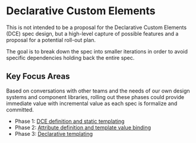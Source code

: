 # Declarative Custom Elements

This is not intended to be a proposal for the Declarative Custom Elements (DCE) spec design, but a high-level capture of possible features and a proposal for a potential roll-out plan.

The goal is to break down the spec into smaller iterations in order to avoid specific dependencies holding back the entire spec.

## Key Focus Areas

Based on conversations with other teams and the needs of our own design systems and component libraries, rolling out these phases could provide immediate value with incremental value as each spec is formalize and committed.

- Phase 1: [DCE definition and static templating](/dce-definition.md)
- Phase 2: [Attribute definition and template value binding](/attributes.md)
- Phase 3: [Declarative templating](declarative-dom-templating.md)
